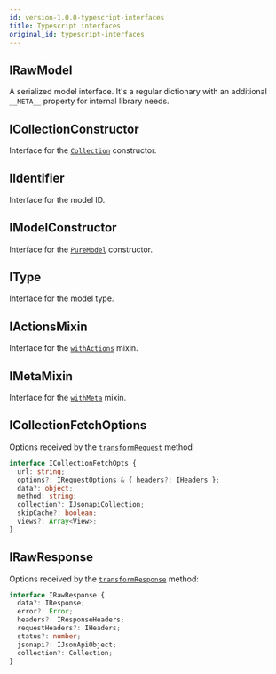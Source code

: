 ```yaml
---
id: version-1.0.0-typescript-interfaces
title: Typescript interfaces
original_id: typescript-interfaces
---
```


## IRawModel

A serialized model interface. It's a regular dictionary with an additional `__META__` property for internal library needs.

## ICollectionConstructor

Interface for the [`Collection`](../api-reference/collection) constructor.

## IIdentifier

Interface for the model ID.

## IModelConstructor

Interface for the [`PureModel`](../api-reference/pure-model) constructor.

## IType

Interface for the model type.

## IActionsMixin

Interface for the [`withActions`](../mixins/with-actions) mixin.

## IMetaMixin

Interface for the [`withMeta`](../mixins/with-meta) mixin.

## ICollectionFetchOptions

Options received by the [`transformRequest`](jsonapi-config#transformrequest) method

```typescript
interface ICollectionFetchOpts {
  url: string;
  options?: IRequestOptions & { headers?: IHeaders };
  data?: object;
  method: string;
  collection?: IJsonapiCollection;
  skipCache?: boolean;
  views?: Array<View>;
}
```

## IRawResponse

Options received by the [`transformResponse`](JSONAPI-Config#transformresponse) method:

```typescript
interface IRawResponse {
  data?: IResponse;
  error?: Error;
  headers?: IResponseHeaders;
  requestHeaders?: IHeaders;
  status?: number;
  jsonapi?: IJsonApiObject;
  collection?: Collection;
}
```
